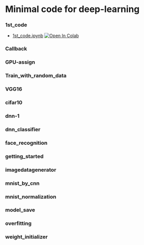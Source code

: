 # Minimal code for deep-learning

### 1st_code
- [1st_code.ipynb](1st_code.ipynb) [![Open In Colab](https://colab.research.google.com/assets/colab-badge.svg)](https://colab.research.google.com/github/bme-class/CurrLifeSci2020/blob/master/minimal_code/1st_code.ipynb)
### Callback
### GPU-assign
### Train_with_random_data
### VGG16
### cifar10
### dnn-1
### dnn_classifier
### face_recognition
### getting_started
### imagedatagenerator
### mnist_by_cnn
### mnist_normalization
### model_save
### overfitting
### weight_initializer

